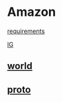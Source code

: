 # Amazon

[requirements](http://people.duke.edu/~bmr23/ece568/homework/project/project.pdf)

[IG](https://docs.google.com/spreadsheets/d/1xB1kVaa4TljtqrMqvqrEJRorB4UoOLBfGVfavlrrDxY/edit#gid=0)

## [world](https://github.com/yunjingliu96/world_simulator_exec)

## [proto](https://docs.google.com/document/d/1nDxoA-c2WotzFlN2hpPhzbN9eMS5ylgcCMo8DW-Btp4/edit?usp=sharing)


